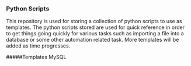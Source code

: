 ### Python Scripts
This repository is used for storing a collection of python scripts to use as templates. The python scripts
stored are used for quick reference in order to get things going quickly for various tasks
such as importing a file into a database or some other automation related task. More templates will be added as time progresses.

#####Templates
MySQL
